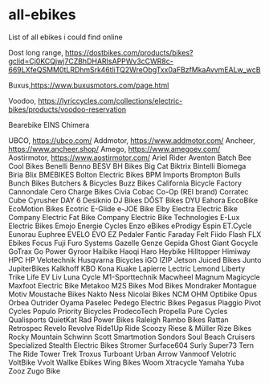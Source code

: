 # all-ebikes
List of all ebikes i could find online

  Dost long range, https://dostbikes.com/products/bikes?gclid=Cj0KCQjwj7CZBhDHARIsAPPWv3cCWR8c-669LXfeQSMM0tLRDhmSrk46tliTQ2WreObgTxx0aFBzfMkaAvvmEALw_wcB

  Buxus,https://www.buxusmotors.com/page.html

  Voodoo, https://lyriccycles.com/collections/electric-bikes/products/voodoo-reservation


  Bearebike
  EINS
  Chimera

  UBCO, https://ubco.com/
  Addmotor, https://www.addmotor.com/
  Ancheer, https://www.ancheer.shop/
  Amego, https://www.amegoev.com/
  Aostirmotor, https://www.aostirmotor.com/
  Ariel Rider
  Aventon
  Batch
  Bee Cool Bikes
  Benelli
  Benno
  BESV
  BH Bikes
  Big Cat
  Biktrix
  Bintelli
  Biomega
  Biria
  Blix
  BMEBIKES
  Bolton Electric Bikes
  BPM Imports
  Brompton
  Bulls
  Bunch Bikes
  Butchers & Bicycles
  Buzz Bikes
  California Bicycle Factory
  Cannondale
  Cero
  Charge Bikes
  Civia
  Cobac
  Co-Op (REI brand)
  Corratec
  Cube
  Cyrusher
  DAY 6
  Desiknio
  DJ Bikes
  DŌST Bikes
  DYU
  Eahora
  EccoBike
  EcoMotion Bikes
  Ecotric
  E-Glide
  e-JOE Bike
  Elby
  Electra
  Electric Bike Company
  Electric Fat Bike Company
  Electric Bike Technologies
  E-Lux Electric Bikes
  Emojo
  Energie Cycles
  Enzo eBikes
  eProdigy
  Espin
  ET.Cycle
  Eunorau
  Euphree
  EVELO
  EVO
  EZ Pedaler
  Fantic
  Faraday
  Felt
  Fiido
  Flash
  FLX Ebikes
  Focus
  Fuji
  Furo Systems
  Gazelle
  Genze
  Gepida
  Ghost
  Giant
  Gocycle
  GoTrax
  Go Power
  Gyroor
  Haibike
  Haoqi
  Haro
  Heybike
  Hilltopper
  Himiway
  HPC
  HP Velotechnik
  Husqvarna Bicycles
  iGO
  IZIP
  Jetson
  Juiced Bikes
  Junto
  JupiterBikes
  Kalkhoff
  KBO
  Kona
  Kuake
  Lapierre
  Lectric
  Lemond
  Liberty Trike
  Life EV
  Liv
  Luna Cycle
  M1-Sporttechnik
  Macwheel
  Magnum
  Magicycle
  Maxfoot Electric Bike
  Metakoo
  M2S Bikes
  Mod Bikes
  Mondraker
  Montague
  Motiv
  Moustache Bikes
  Nakto
  Ness
  Nicolai Bikes
  NCM
  OHM
  Optibike
  Opus
  Orbea
  Outrider
  Oyama
  Paselec
  Pedego Electric Bikes
  Pegasus
  Piaggio
  Pivot Cycles
  Populo
  Priority Bicycles
  ProdecoTech
  Propella
  Pure Cycles
  Qualisports
  QuietKat
  Rad Power Bikes
  Raleigh
  Rambo Bikes
  Rattan
  Retrospec
  Revelo
  Revolve
  Ride1Up
  Ride Scoozy
  Riese & Müller
  Rize Bikes
  Rocky Mountain
  Schwinn
  Scott
  Smartmotion
  Sondors
  Soul Beach Cruisers
  Specialized
  Stealth Electric Bikes
  Stromer
  Surface604
  Surly
  Super73
  Tern
  The Ride
  Tower
  Trek
  Troxus
  Turboant
  Urban Arrow
  Vanmoof
  Velotric
  VoltBike
  Vvolt
  Wallke Ebikes
  Wing Bikes
  Woom
  Xtracycle
  Yamaha
  Yuba
  Zooz
  Zugo Bike





